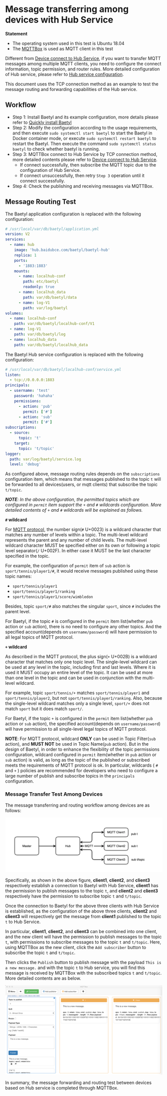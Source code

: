 # Message transferring among devices with Hub Service

**Statement**

- The operating system used in this test is Ubuntu 18.04
- The [MQTTBox](../Resources.html#mqttbox-download) is used as MQTT client in this test

Different from [Device connect to Hub Service](Device-connect-to-hub-service.md), if you want to transfer MQTT messages among multiple MQTT clients, you need to configure the connect information, topic permission, and router rules. More detailed configuration of Hub service, please refer to [Hub service configuration](Config-interpretation.html#baetyl-hub).

This document uses the TCP connection method as an example to test the message routing and forwarding capabilities of the Hub service.

## Workflow

- Step 1: Install Baetyl and its example configuration, more details please refer to [Quickly install Baetyl](../install/Quick-Install.md)
- Step 2: Modify the configuration according to the usage requirements, and then execute `sudo systemctl start baetyl` to start the Baetyl in Docker container mode, or execute `sudo systemctl restart baetyl` to restart the Baetyl. Then execute the command `sudo systemctl status baetyl` to check whether baetyl is running.
- Step 3: MQTTBox connect to Hub Service by TCP connection method, more detailed contents please refer to [Device connect to Hub Service](Device-connect-to-hub-service.md).
  - If connect successfully, then subscribe the MQTT topic due to the configuration of Hub Service.
  - If connect unsuccessfully, then retry `Step 3` operation until it connect successfully.
- Step 4: Check the publishing and receiving messages via MQTTBox.

## Message Routing Test

The Baetyl application configuration is replaced with the following configuration:

```yaml
# /usr/local/var/db/baetyl/application.yml
version: V2
services:
  - name: hub
    image: 'hub.baidubce.com/baetyl/baetyl-hub'
    replica: 1
    ports:
      - '1883:1883'
    mounts:
      - name: localhub-conf
        path: etc/baetyl
        readonly: true
      - name: localhub_data
        path: var/db/baetyl/data
      - name: log-V1
        path: var/log/baetyl
volumes:
  - name: localhub-conf
    path: var/db/baetyl/localhub-conf/V1
  - name: log-V1
    path: var/db/baetyl/log
  - name: localhub_data
    path: var/db/baetyl/localhub_data
```

The Baetyl Hub service configuration is replaced with the following configuration:

```yaml
# /usr/local/var/db/baetyl/localhub-conf/service.yml
listen:
  - tcp://0.0.0.0:1883
principals:
  - username: 'test'
    password: 'hahaha'
    permissions:
      - action: 'pub'
        permit: ['#']
      - action: 'sub'
        permit: ['#']
subscriptions:
  - source:
      topic: 't'
    target:
      topic: 't/topic'
logger:
  path: var/log/baetyl/service.log
  level: 'debug'
```

As configured above, message routing rules depends on the `subscriptions` configuration item, which means that messages published to the topic `t` will be forwarded to all devices(users, or mqtt clients) that subscribe the topic `t/topic`.

_**NOTE**: In the above configuration, the permitted topics which are configured in `permit` item support the `+` and `#` wildcards configuration. More detailed contents of `+` and `#` wildcards will be explained as follows._

**`#` wildcard**

For [MQTT protocol](http://docs.oasis-open.org/mqtt/mqtt/v3.1.1/os/mqtt-v3.1.1-os.html), the number sign(`#` U+0023) is a wildcard character that matches any number of levels within a topic. The multi-level wildcard represents the parent and any number of child levels. The multi-level wildcard character MUST be specified either on its own or following a topic level separator(`/` U+002F). In either case it MUST be the last character specified in the topic.

For example, the configuration of `permit` item of `sub` action is `sport/tennis/player1/#`, it would receive messages published using these topic names:

- `sport/tennis/player1`
- `sport/tennis/player1/ranking`
- `sport/tennis/player1/score/wimbledon`

Besides, topic `sport/#` also matches the singular `sport`, since `#` includes the parent level.

For Baetyl, if the topic `#` is configured in the `permit` item list(whether `pub` action or `sub` action), there is no need to configure any other topics. And the specified account(depends on `username/password`) will have permission to all legal topics of MQTT protocol.

**`+` wildcard**

As described in the MQTT protocol, the plus sign(`+` U+002B) is a wildcard character that matches only one topic level. The single-level wildcard can be used at any level in the topic, including first and last levels. Where it is used it MUST occupy an entire level of the topic. It can be used at more than one level in the topic and can be used in conjunction with the multi-level wildcard.

For example, topic `sport/tennis/+` matches `sport/tennis/player1` and `sport/tennis/player2`, but not `sport/tennis/player1/ranking`. Also, because the single-level wildcard matches only a single level, `sport/+` does not match `sport` but it does match `sport/`.

For Baetyl, if the topic `+` is configured in the `permit` item list(whether `pub` action or `sub` action), the specified account(depends on `username/password`) will have permission to all single-level legal topics of MQTT protocol.

**NOTE**: For MQTT protocol, wildcard **ONLY** can be used in Topic Filter(`sub` action), and **MUST NOT** be used in Topic Name(`pub` action). But in the design of Baetyl, in order to enhance the flexibility of the topic permissions configuration, wildcard configured in `permit` item(whether in `pub` action or `sub` action) is valid, as long as the topic of the published or subscribed meets the requirements of MQTT protocol is ok. In particular, wildcards ( `#` and `+` ) policies are recommended for developers who need to configure a large number of publish and subscribe topics in the `principals` configuration.

### Message Transfer Test Among Devices

The message transferring and routing workflow among devices are as follows:

![Message transfer test among devices](../images/guides/trans/trans-flow.png)

Specifically, as shown in the above figure, **client1**, **client2**, and **client3** respectively establish a connection to Baetyl with Hub Service, **client1** has the permission to publish messages to the topic `t`, and **client2** and **client3** respectively have the permission to subscribe topic `t` and `t/topic`.

Once the connection to Baetyl for the above three clients with Hub Service is established, as the configuration of the above three clients, **client2** and **client3** will respectively get the message from **client1** published to the topic `t` to Hub Service.

In particular, **client1**, **client2**, and **client3** can be combined into one client, and the new client will have the permission to publish messages to the topic `t`, with permissions to subscribe messages to the topic `t` and `t/topic`. Here, using MQTTBox as the new client, click the `Add subscriber` button to subscribe the topic `t` and `t/topic`. 

Then clicks the `Publish` button to publish message with the payload `This is a new message.` and with the topic `t` to Hub service, you will find this message is received by MQTTBox with the subscribed topics `t` and `t/topic`. More detailed contents are as below.

![MQTTBox received message successfully](../images/guides/trans/mqttbox-tcp-trans-message-success.png)

In summary, the message forwarding and routing test between devices based on Hub service is completed through MQTTBox.